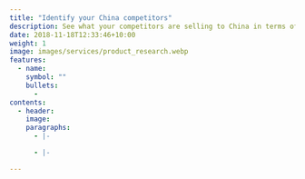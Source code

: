 ```yaml
---
title: "Identify your China competitors"
description: See what your competitors are selling to China in terms of products, quality, quantities, price and packaging
date: 2018-11-18T12:33:46+10:00
weight: 1
image: images/services/product_research.webp
features:
  - name:
    symbol: ""
    bullets:
      -
contents:
  - header:
    image:
    paragraphs:
      - |-

      - |-

---
```

